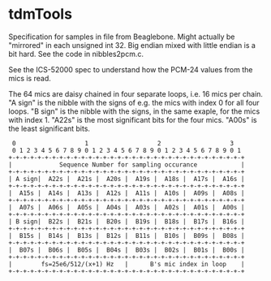 # tdmTools
Specification for samples in file from Beaglebone.
Might actually be "mirrored" in each unsigned int 32.
Big endian mixed with little endian is a bit hard.
See the code in nibbles2pcm.c.

See the ICS-52000 spec to understand how the PCM-24 values from the mics is read.

The 64 mics are daisy chained in four separate loops, i.e. 16 mics per chain.
"A sign" is the nibble with the signs of e.g. the mics with index 0 for all four loops.
"B sign" is the nibble with the signs, in the same exaple, for the mics with index 1.
"A22s" is the most significant bits for the four mics.
"A00s" is the least significant bits.


```text
 0                   1                   2                   3
 0 1 2 3 4 5 6 7 8 9 0 1 2 3 4 5 6 7 8 9 0 1 2 3 4 5 6 7 8 9 0 1
+-+-+-+-+-+-+-+-+-+-+-+-+-+-+-+-+-+-+-+-+-+-+-+-+-+-+-+-+-+-+-+-+
|             Sequence Number for sampling occurance            |
+-+-+-+-+-+-+-+-+-+-+-+-+-+-+-+-+-+-+-+-+-+-+-+-+-+-+-+-+-+-+-+-+
| A sign|  A22s |  A21s |  A20s |  A19s |  A18s |  A17s |  A16s |
+-+-+-+-+-+-+-+-+-+-+-+-+-+-+-+-+-+-+-+-+-+-+-+-+-+-+-+-+-+-+-+-+
|  A15s |  A14s |  A13s |  A12s |  A11s |  A10s |  A09s |  A08s |
+-+-+-+-+-+-+-+-+-+-+-+-+-+-+-+-+-+-+-+-+-+-+-+-+-+-+-+-+-+-+-+-+
|  A07s |  A06s |  A05s |  A04s |  A03s |  A02s |  A01s |  A00s |
+-+-+-+-+-+-+-+-+-+-+-+-+-+-+-+-+-+-+-+-+-+-+-+-+-+-+-+-+-+-+-+-+
| B sign|  B22s |  B21s |  B20s |  B19s |  B18s |  B17s |  B16s |
+-+-+-+-+-+-+-+-+-+-+-+-+-+-+-+-+-+-+-+-+-+-+-+-+-+-+-+-+-+-+-+-+
|  B15s |  B14s |  B13s |  B12s |  B11s |  B10s |  B09s |  B08s |
+-+-+-+-+-+-+-+-+-+-+-+-+-+-+-+-+-+-+-+-+-+-+-+-+-+-+-+-+-+-+-+-+
|  B07s |  B06s |  B05s |  B04s |  B03s |  B02s |  B01s |  B00s |
+-+-+-+-+-+-+-+-+-+-+-+-+-+-+-+-+-+-+-+-+-+-+-+-+-+-+-+-+-+-+-+-+
|        fs=25e6/512/(x+1) Hz   |      B's mic index in loop    |
+-+-+-+-+-+-+-+-+-+-+-+-+-+-+-+-+-+-+-+-+-+-+-+-+-+-+-+-+-+-+-+-+
```
